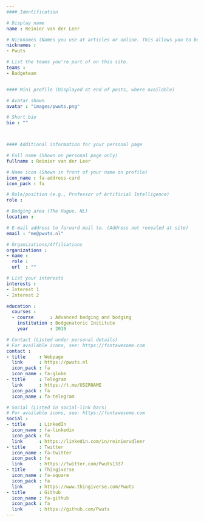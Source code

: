 ```yaml
---
#### Identification

# Display name
name : Reinier van der Leer

# Nicknames (Names you use at articles or online. This allows you to be linked at articles.)
nicknames :
- Pwuts

# List the teams you're part of on this site.
teams :
- Badgeteam


#### Mini profile (Displayed at end of posts, where available)

# Avatar shown
avatar : "images/pwuts.png"

# Short bio
bio : ""



#### Additional information for your personal page

# Full name (Shown on personal page only)
fullname : Reinier van der Leer

# Name icon (Shown in front of your name on profile)
icon_name : fa-address-card
icon_pack : fa

# Role/position (e.g., Professor of Artificial Intelligence)
role :

# Bodging area (The Hague, NL)
location :

# E-mail address to forward mail to. (Address not revealed at site)
email : "me@pwuts.nl"

# Organizations/Affiliations
organizations :
- name :
  role :
  url  : ""

# List your interests
interests :
- Interest 1
- Interest 2

education :
  courses :
  - course      : Advanced badging and bodging
    institution : Bodgenatoric Institute
    year        : 2019

# Contact (Listed under personal details)
# For available icons, see: https://fontawesome.com
contact :
- title     : Webpage
  link      : https://pwuts.nl
  icon_pack : fa
  icon_name : fa-globe
- title     : Telegram
  link      : https://t.me/USERNAME
  icon_pack : fa
  icon_name : fa-telegram

# Social (Listed in social-link bars)
# For available icons, see: https://fontawesome.com
social :
- title     : LinkedIn
  icon_name : fa-linkedin
  icon_pack : fa
  link      : https://linkedin.com/in/reiniervdleer
- title     : Twitter
  icon_name : fa-twitter
  icon_pack : fa
  link      : https://twitter.com/Pwuts1337
- title     : Thingiverse
  icon_name : fa-square
  icon_pack : fa
  link      : https://www.thingiverse.com/Pwuts
- title     : Github
  icon_name : fa-github
  icon_pack : fa
  link      : https://github.com/Pwuts
---
```

